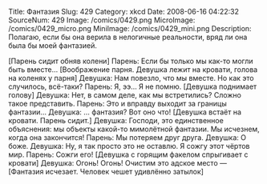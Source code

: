 Title: Фантазия 
Slug: 429 
Category: xkcd 
Date: 2008-06-16 04:22:32 
SourceNum: 429 
Image: /comics/0429.png 
MicroImage: /comics/0429_micro.png 
MiniImage: /comics/0429_mini.png 
Description: Полагаю, если бы она верила в нелогичные реальности, вряд ли она была бы моей фантазией.
 

[Парень сидит обняв колени]
Парень: Если бы только мы как-то могли быть вместе…
[Воображение парня. Девушка лежит на кровати, голова на коленях у парня]
Девушка: Нам повезло, что мы вместе. Но как это случилось, всё-таки?
Парень: Я, ээ… Я не помню.
[Девушка поднимает голову]
Девушка: Нет, в самом деле, как мы встретились? Сложно такое представить.
Парень: Это и вправду выходит за границы фантазии…
Девушка: … фантазия? Вот оно что!
[Девушка встаёт на кровати. Парень сидит.]
Девушка: Господи, это единственное объяснения: мы объекты какой-то мимолётной фантазии. Мы исчезнем, когда она закончится!
Парень: Мы потеряем друг друга.
Девушка: О боже.
Девушка: Ну, я так просто это не оставлю. Я сожгу этот чёртов мир.
Парень: Сожги его!
[Девушка с горящим факелом спрыгивает с кровати]
Девушка: Огонь! Огонь! Очистим это адское место —
[Фантазия исчезает. Человек чешет удивлённо затылок]